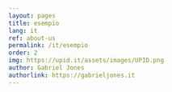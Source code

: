 ```yaml
---
layout: pages
title: esempio
lang: it
ref: about-us
permalink: /it/esempio
order: 2
img: https://upid.it/assets/images/UPID.png
author: Gabriel Jones
authorlink: https://gabrieljones.it
---
```


